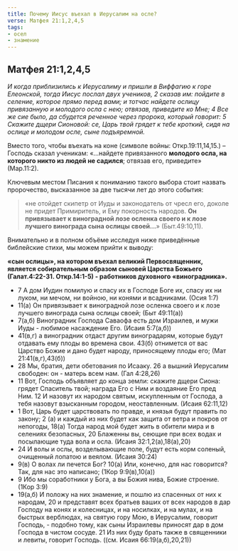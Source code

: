 ```yaml
---
title: Почему Иисус въехал в Иерусалим на осле?
verse: Матфея 21:1,2,4,5  
tags: 
- осел
- знамение
---
```


## Матфея 21:1,2,4,5

*И когда приблизились к Иерусалиму и пришли в Виффагию к горе Елеонской, тогда Иисус послал двух учеников, 2 сказав им: пойдите в селение, которое прямо перед вами; и тотчас найдете ослицу привязанную и молодого осла с нею; отвязав, приведите ко Мне; 4 Все же сие было, да сбудется реченное через пророка, который говорит: 5 Скажите дщери Сионовой: се, Царь твой грядет к тебе кроткий, сидя на ослице и молодом осле, сыне подъяремной.*

Вместо того, чтобы въехать на коне (символе войны: Откр.19:11,14,15.) – Господь сказал ученикам: «…найдете привязанного **молодого осла, на которого никто из людей не садился**; отвязав его, приведите» (Мар.11:2). 

Ключевым местом Писания к пониманию такого выбора стоит назвать пророчество, высказанное за две тысячи лет до этого события: 
> «не отойдет скипетр от Иуды и законодатель от чресл его, доколе не придет Примиритель, и Ему покорность народов. **Он привязывает к виноградной лозе осленка своего и к лозе лучшего винограда сына ослицы своей…**» (Быт.49:10,11). 

Внимательно и в полном объёме исследуя ниже приведённые библейские стихи, мы можем прийти к выводу: 

**«сын ослицы», на котором въехал великий Первосвященник, является собирательным образом сыновей Царства Божьего (Галат.4:22-31. Откр.14:1-5) - работников духовного «виноградника».** 

- 7 А дом Иудин помилую и спасу их в Господе Боге их, спасу их ни луком, ни мечом, ни войною, ни конями и всадниками. (Осия 1:7)
- 11(а) Он привязывает к виноградной лозе осленка своего и к лозе лучшего винограда сына ослицы своей; (Быт 49:11(а))
- 7(а,б) Виноградник Господа Саваофа есть дом Израилев, и мужи Иуды - любимое насаждение Его. (Исаия 5:7(а,б))
- 41(в,г) а виноградник отдаст другим виноградарям, которые будут отдавать ему плоды во времена свои. 43(б) отнимется от вас Царство Божие и дано будет народу, приносящему плоды его; (Мат 21:41(в,г),43(б))
- 28 Мы, братия, дети обетования по Исааку. 26 а вышний Иерусалим свободен: он - матерь всем нам. (Гал 4:28,26)
- 11 Вот, Господь объявляет до конца земли: скажите дщери Сиона: грядет Спаситель твой; награда Его с Ним и воздаяние Его пред Ним. 12 И назовут их народом святым, искупленным от Господа, а тебя назовут взысканным городом, неоставленным. (Исаия 62:11,12)
- 1 Вот, Царь будет царствовать по правде, и князья будут править по закону; 2 (а) и каждый из них будет как защита от ветра и покров от непогоды, 18(а) Тогда народ мой будет жить в обители мира и в селениях безопасных, 20 Блаженны вы, сеющие при всех водах и посылающие туда вола и осла. (Исаия 32:1,2(а),18(а),20)
- 24 И волы и ослы, возделывающие поле, будут есть корм соленый, очищенный лопатою и веялом. (Исаия 30:24)
- 9(в) О волах ли печется Бог? 10(а) Или, конечно, для нас говорится? Так, для нас это написано; (1Кор 9:9(в),10(а))
- 9 Ибо мы соработники у Бога, а вы Божия нива, Божие строение. (1Кор 3:9)
- 19(а,б) И положу на них знамение, и пошлю из спасенных от них к народам, 20 и представят всех братьев ваших от всех народов в дар Господу на конях и колесницах, и на носилках, и на мулах, и на быстрых верблюдах, на святую гору Мою, в Иерусалим, говорит Господь, - подобно тому, как сыны Израилевы приносят дар в дом Господа в чистом сосуде. 21 Из них буду брать также в священники и левиты, говорит Господь. ((см. Исаия 66:19(а,б),20,21))